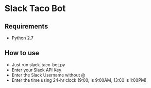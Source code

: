 # Slack Taco Bot

## Requirements
* Python 2.7

## How to use
* Just run slack-taco-bot.py
* Enter your Slack API Key
* Enter the Slack Username without @
* Enter the time using 24-hr clock (9:00, is 9:00AM, 13:00 is 1:00PM)

